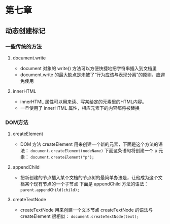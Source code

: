 ﻿# 第七章

## 动态创建标记

### 一些传统的方法

1. document.write
    - document 对象的 write() 方法可以方便快捷地把字符串插入到文档里
    - document.write 的最大缺点是未被了“行为应该与表现分离”的原则，应避免使用  

2. innerHTML
    - innerHTML 属性可以用来读、写某给定的元素里的HTML内容。
    - 一旦使用了 innerHTML 属性，相应元素下的内容都将被替换

### DOM方法

1.  createElement
    - DOM 方法 createElement 用来创建一个新的元素，下面是这个方法的语法：
    `document.createElement(nodeName)`
    下面这条语句将创建一个 p 元素：
    `document.createElement("p");`

2.  appendChild
    - 把新创建的节点插入某个文档的节点树的最简单办法是，让他成为这个文档某个现有节点的一个子节点
    下面是 appendChild 方法的语法：
    `parent.appendChild(child);`

3.  createTextNode
    - createTextNode 用来创建一个文本节点
    createTextNode 的语法与 createElement 很相似：
    `document.createTextNode(text);`






